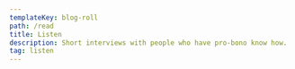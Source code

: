 ```yaml
---
templateKey: blog-roll
path: /read
title: Listen
description: Short interviews with people who have pro-bono know how.
tag: listen
---
```

